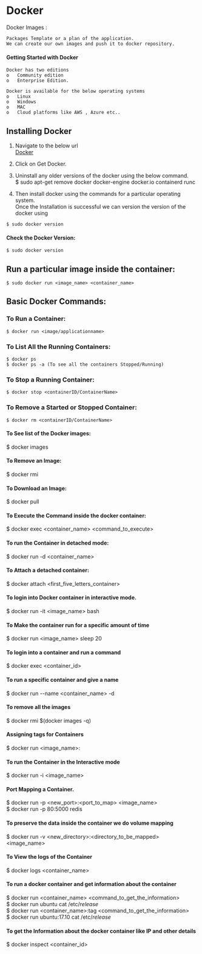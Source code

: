 # Docker

Docker Images : 
```
Packages Template or a plan of the application. 
We can create our own images and push it to docker repository. 
```

#### Getting Started with Docker
```
Docker has two editions
o	Community edition
o	Enterprise Edition. 
```
```
Docker is available for the below operating systems 
o	Linux
o	Windows
o	MAC
o	Cloud platforms like AWS , Azure etc..
```

## Installing Docker
1. Navigate to the below url <br>
[Docker](https://docs.docker.com "Docker")

2. Click on Get Docker.

3. Uninstall any older versions of the docker using the below command. <br>
$ sudo apt-get remove docker docker-engine docker.io containerd runc

4. Then install docker using the commands for a particular operating system. <br>
Once the Installation is successful we can version the version of the docker using <br>
```
$ sudo docker version
```

#### Check the Docker Version:
```
$ sudo docker version
```
## Run a particular image inside the container:
```
$ sudo docker run <image_name> <container_name>
```

## Basic Docker Commands:
### To Run a Container:
```
$ docker run <image/applicationname>
```

### To List All the Running Containers:
```
$ docker ps
$ docker ps -a (To see all the containers Stopped/Running)
```

### To Stop a Running Container:
```
$ docker stop <containerID/ContainerName>
```

### To Remove a Started or Stopped Container:  
```
$ docker rm <containerID/ContainerName>
```

#### To See list of the Docker images:
$ docker images

#### To Remove an Image:
$ docker rmi <imagename>

#### To Download an Image:
$ docker pull <imagename>

#### To Execute the Command inside the docker container: 
$ docker exec <container_name> <command_to_execute> <br>

#### To run the Container in detached mode: 
$ docker run -d <container_name>

#### To Attach a detached container: 
$ docker attach <first_five_letters_container>

#### To login into Docker container in interactive mode.
$ docker run -it <image_name> bash

#### To Make the container run for a specific amount of time
$ docker run <image_name> sleep 20

#### To login into a container and run a command
$ docker exec <container_id> <command>

#### To run a specific container and give a name
$ docker run --name <container_name> -d <imagename>

#### To remove all the images
$ docker rmi $(docker images -q)

#### Assigning tags for Containers
$ docker run <image_name>:<tag> 

#### To run the Container in the Interactive mode
$ docker run -i <image_name>

#### Port Mapping a Container.
$ docker run -p <new_port>:<port_to_map> <image_name> <br>
$ docker run -p 80:5000 redis

#### To preserve the data inside the container we do volume mapping
$ docker run -v <new_directory>:<directory_to_be_mapped> <image_name>

#### To View the logs of the Container
$ docker logs <container_name>

#### To run a docker container and get information about the container
$ docker run <container_name> <command_to_get_the_information> <br>
$ docker run ubuntu cat /etc/*release* <br>
$ docker run <container_name>:tag <command_to_get_the_information> <br>
$ docker run ubuntu:17.10 cat /etc/*release* <br>

#### To get the Information about the docker container like IP and other details 
$ docker inspect <container_id>
